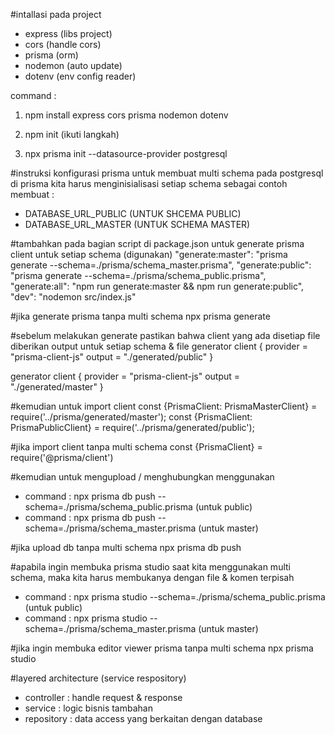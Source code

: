 #intallasi pada project

- express (libs project)
- cors (handle cors)
- prisma (orm)
- nodemon (auto update)
- dotenv (env config reader)

command : 
1. npm install express cors prisma nodemon dotenv

2. npm init (ikuti langkah)

3. npx prisma init --datasource-provider postgresql

#instruksi konfigurasi prisma
untuk membuat multi schema pada postgresql di prisma kita harus menginisialisasi setiap schema
sebagai contoh membuat : 
- DATABASE_URL_PUBLIC (UNTUK SHCEMA PUBLIC)
- DATABASE_URL_MASTER (UNTUK SCHEMA MASTER)

#tambahkan pada bagian script di package.json untuk generate prisma client untuk setiap schema (digunakan)
"generate:master": "prisma generate --schema=./prisma/schema_master.prisma",
"generate:public": "prisma generate --schema=./prisma/schema_public.prisma",
"generate:all": "npm run generate:master && npm run generate:public",
"dev": "nodemon src/index.js"

#jika generate prisma tanpa multi schema 
npx prisma generate

#sebelum melakukan generate pastikan bahwa client yang ada disetiap file diberikan output untuk setiap schema & file
generator client {
  provider = "prisma-client-js"
  output   = "./generated/public"
}

generator client {
  provider = "prisma-client-js"
  output   = "./generated/master"
}

#kemudian untuk import client 
const {PrismaClient: PrismaMasterClient} = require('../prisma/generated/master');
const {PrismaClient: PrismaPublicClient} = require('../prisma/generated/public');

#jika import client tanpa multi schema
const {PrismaClient} = require('@prisma/client')

#kemudian untuk mengupload / menghubungkan menggunakan 
- command : npx prisma db push --schema=./prisma/schema_public.prisma (untuk public)
- command : npx prisma db push --schema=./prisma/schema_master.prisma (untuk master)

#jika upload db tanpa multi schema
npx prisma db push

#apabila ingin membuka prisma studio saat kita menggunakan multi schema, maka kita harus membukanya dengan file & komen terpisah
- command : npx prisma studio --schema=./prisma/schema_public.prisma (untuk public)
- command : npx prisma studio --schema=./prisma/schema_master.prisma (untuk master)

#jika ingin membuka editor viewer prisma tanpa multi schema
npx prisma studio

#layered architecture (service respository)
- controller : handle request & response
- service : logic bisnis tambahan
- repository : data access yang berkaitan dengan database
